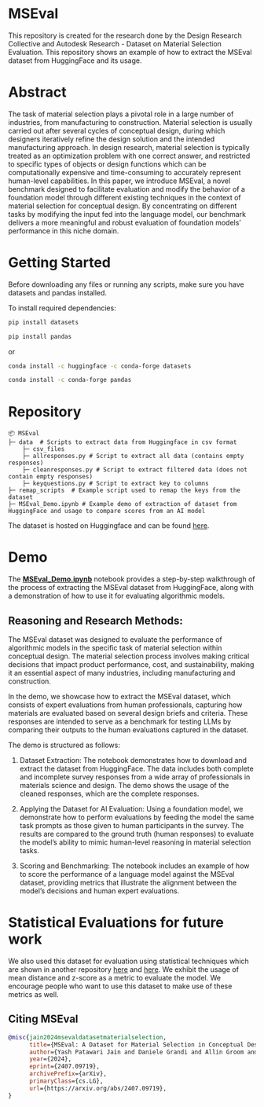 # MSEval
This repository is created for the research done by the Design Research Collective and Autodesk Research - Dataset on Material Selection Evaluation.
This repository shows an example of how to extract the MSEval dataset from HuggingFace and its usage.

# Abstract
The task of material selection plays a pivotal role in a large number of industries, from manufacturing to construction. Material selection is usually carried out after several cycles of conceptual design, during which designers iteratively refine the design solution and the intended manufacturing approach. In design research, material selection is typically treated as an optimization problem with one correct answer, and restricted to specific types of objects or design functions which can be computationally expensive and time-consuming to accurately represent human-level capabilities. In this paper, we introduce MSEval, a novel benchmark designed to facilitate evaluation and modify the behavior of a foundation model through different existing techniques in the context of material selection for conceptual design.  By concentrating on different tasks by modifying the input fed into the language model, our benchmark delivers a more meaningful and robust evaluation of foundation models’ performance in this niche domain.

# Getting Started
Before downloading any files or running any scripts, make sure you have datasets and pandas installed.

To install required dependencies:

```bash
pip install datasets
```
```bash
pip install pandas
```
or 
```bash
conda install -c huggingface -c conda-forge datasets
```
```bash
conda install -c conda-forge pandas
```

# Repository
```
📦 MSEval
├─ data  # Scripts to extract data from Huggingface in csv format
    ├─ csv_files
    ├─ allresponses.py # Script to extract all data (contains empty responses)
    ├─ cleanresponses.py # Script to extract filtered data (does not contain empty responses)
    ├─ keyquestions.py # Script to extract key to columns
├─ remap_scripts  # Example script used to remap the keys from the dataset
├─ MSEval_Demo.ipynb # Example demo of extraction of dataset from HuggingFace and usage to compare scores from an AI model
```

The dataset is hosted on Huggingface and can be found [here](https://huggingface.co/datasets/cmudrc/Material_Selection_Eval).

# Demo
The **[MSEval_Demo.ipynb](https://github.com/cmudrc/MSEval/blob/main/MSEval_Demo.ipynb)** notebook provides a step-by-step walkthrough of the process of extracting the MSEval dataset from HuggingFace, along with a demonstration of how to use it for evaluating algorithmic models.
## Reasoning and Research Methods:
The MSEval dataset was designed to evaluate the performance of algorithmic models in the specific task of material selection within conceptual design. The material selection process involves making critical decisions that impact product performance, cost, and sustainability, making it an essential aspect of many industries, including manufacturing and construction.

In the demo, we showcase how to extract the MSEval dataset, which consists of expert evaluations from human professionals, capturing how materials are evaluated based on several design briefs and criteria. These responses are intended to serve as a benchmark for testing LLMs by comparing their outputs to the human evaluations captured in the dataset.

The demo is structured as follows:

1. Dataset Extraction:
The notebook demonstrates how to download and extract the dataset from HuggingFace. The data includes both complete and incomplete survey responses from a wide array of professionals in materials science and design. The demo shows the usage of the cleaned responses, which are the complete responses.

2. Applying the Dataset for AI Evaluation:
Using a foundation model, we demonstrate how to perform evaluations by feeding the model the same task prompts as those given to human participants in the survey. The results are compared to the ground truth (human responses) to evaluate the model’s ability to mimic human-level reasoning in material selection tasks.

3. Scoring and Benchmarking:
The notebook includes an example of how to score the performance of a language model against the MSEval dataset, providing metrics that illustrate the alignment between the model’s decisions and human expert evaluations.

# Statistical Evaluations for future work
We also used this dataset for evaluation using statistical techniques which are shown in another repository [here](https://github.com/grndnl/llm_material_selection_jcise/blob/main/evaluation/z-score.py) and [here](https://github.com/grndnl/llm_material_selection_jcise/blob/main/evaluation/mean_distance.py). We exhibit the usage of mean distance and z-score as a metric to evaluate the model. We encourage people who want to use this dataset to make use of these metrics as well.

## Citing MSEval
```bibtex
@misc{jain2024msevaldatasetmaterialselection,
      title={MSEval: A Dataset for Material Selection in Conceptual Design to Evaluate Algorithmic Models}, 
      author={Yash Patawari Jain and Daniele Grandi and Allin Groom and Brandon Cramer and Christopher McComb},
      year={2024},
      eprint={2407.09719},
      archivePrefix={arXiv},
      primaryClass={cs.LG},
      url={https://arxiv.org/abs/2407.09719}, 
}
```
